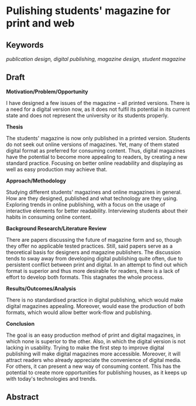 # Pulishing students' magazine for print and web

## Keywords 	
*publication design, digital publishing, magazine design, student magazine*

## Draft

**Motivation/Problem/Opportunity**

I have designed a few issues of the magazine – all printed versions. There is a need for a digital version now, as it does not fulfil its potential in its current state and does not represent the university or its students properly.

**Thesis**

The students' magazine is now only published in a printed version. Students do not seek out online versions of magazines. Yet, many of them stated digital format as preferred for consuming content. Thus, digital magazines have the potential to become more appealing to readers, by creating a new standard practice. Focusing on better online readability and displaying as well as easy production may achieve that.

**Approach/Methodology**

Studying different students' magazines and online magazines in general. How are they designed, published and what technology are they using. Exploring trends in online publishing, with a focus on the usage of interactive elements for better readability. Interviewing students about their habits in consuming online content.

**Background Research/Literature Review**

There are papers discussing the future of magazine form and so, though they offer no applicable tested practices. Still, said papers serve as a theoretical basis for designers and magazine publishers. The discussion tends to sway away from developing digital publishing quite often, due to persistent conflict between print and digital. In an attempt to find out which format is superior and thus more desirable for readers, there is a lack of effort to develop both formats. This stagnates the whole process.

**Results/Outcomes/Analysis**

There is no standardised practice in digital publishing, which would make digital magazines appealing. Moreover, would ease the production of both formats, which would allow better work-flow and publishing.

**Conclusion**

The goal is an easy production method of print and digital magazines, in which none is superior to the other. Also, in which the digital version is not lacking in usability. Trying to make the first step to improve digital publishing will make digital magazines more accessible. Moreover, it will attract readers who already appreciate the convenience of digital media. For others, it can present a new way of consuming content. This has the potential to create more opportunities for publishing houses, as it keeps up with today's technologies and trends.

## Abstract

